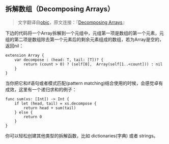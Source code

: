 拆解数组（Decomposing Arrays）
----
>文字翻译自[objc](http://www.objc.io)，原文连接：『[Decomposing Arrays](http://www.objc.io/snippets/1.html)』

下边的代码将一个Array拆解到一个元组中，元组第一项是数组的第一个元素，元组的第二项是数组除去第一个元素后的剩余元素组成的数组，若为Array是空的，返回nil：

	extension Array {
   		var decompose : (head: T, tail: [T])? {
       		return (count > 0) ? (self[0], 	Array(self[1..<count])) : nil 
    	}
	}
当你把它和if语句或者模式匹配(pattern matching)结合使用的时候，会感觉卓有成效，这里有一个递归求和的例子：

	func sum(xs: [Int]) -> Int {
    	if let (head, tail) = xs.decompose {
        	return head + sum(tail) 
    	} else {
        	return 0 
    	}
	}
你可以轻松创建其他类型的拆解函数，比如 dictionaries(字典) 或者 strings。